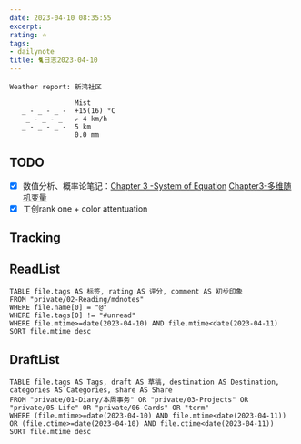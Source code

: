 ```yaml
---
date: 2023-04-10 08:35:55
excerpt: 
rating: ⭐️
tags: 
- dailynote
title: 🐈日志2023-04-10
---
```


```
Weather report: 新鸿社区

                Mist
   _ - _ - _ -  +15(16) °C     
    _ - _ - _   ↗ 4 km/h       
   _ - _ - _ -  5 km           
                0.0 mm
```

## TODO
- [x] 数值分析、概率论笔记：[Chapter 3 -System of Equation](private/01-Diary/本周事务/Chapter%203%20-System%20of%20Equation.md) [Chapter3-多维随机变量](private/01-Diary/本周事务/Chapter3-多维随机变量.md)
- [x] 工创rank one + color attentuation

## Tracking


## ReadList 
<!--此处显示今日已阅读文献-->
```dataview
TABLE file.tags AS 标签, rating AS 评分, comment AS 初步印象
FROM "private/02-Reading/mdnotes"
WHERE file.name[0] = "@"
WHERE file.tags[0] != "#unread"
WHERE file.mtime>=date(2023-04-10) AND file.mtime<date(2023-04-11)
SORT file.mtime desc
```

## DraftList
<!--此处显示今日新增或修改的草稿或其它非文献笔记文件-->

```dataview
TABLE file.tags AS Tags, draft AS 草稿, destination AS Destination, categories AS Categories, share AS Share
FROM "private/01-Diary/本周事务" OR "private/03-Projects" OR "private/05-Life" OR "private/06-Cards" OR "term"
WHERE (file.mtime>=date(2023-04-10) AND file.mtime<date(2023-04-11)) OR (file.ctime>=date(2023-04-10) AND file.ctime<date(2023-04-11))
SORT file.mtime desc
```
